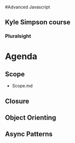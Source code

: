 #Advanced Javascript
## Kyle Simpson course
### Pluralsight

Agenda
======
## Scope
  * Scope.md
## Closure
## Object Orienting
## Async Patterns
